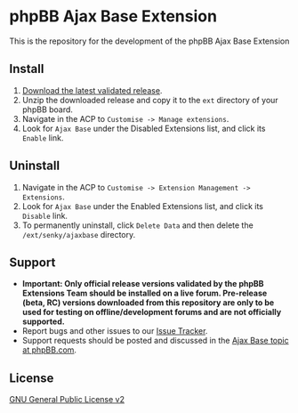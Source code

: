 # phpBB Ajax Base Extension

This is the repository for the development of the phpBB Ajax Base Extension

## Install

1. [Download the latest validated release](https://www.phpbb.com/customise/db/extension/ajax_base/).
2. Unzip the downloaded release and copy it to the `ext` directory of your phpBB board.
3. Navigate in the ACP to `Customise -> Manage extensions`.
4. Look for `Ajax Base` under the Disabled Extensions list, and click its `Enable` link.

## Uninstall

1. Navigate in the ACP to `Customise -> Extension Management -> Extensions`.
2. Look for `Ajax Base` under the Enabled Extensions list, and click its `Disable` link.
3. To permanently uninstall, click `Delete Data` and then delete the `/ext/senky/ajaxbase` directory.

## Support

* **Important: Only official release versions validated by the phpBB Extensions Team should be installed on a live forum. Pre-release (beta, RC) versions downloaded from this repository are only to be used for testing on offline/development forums and are not officially supported.**
* Report bugs and other issues to our [Issue Tracker](https://github.com/Senky/phpbb-ext-ajax-base/issues).
* Support requests should be posted and discussed in the [Ajax Base topic at phpBB.com](https://www.phpbb.com/customise/db/extension/ajax_base/support).

## License
[GNU General Public License v2](http://opensource.org/licenses/GPL-2.0)
